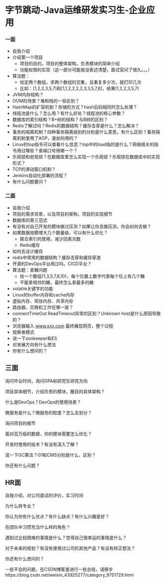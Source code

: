 # 字节跳动-Java运维研发实习生-企业应用

### 一面

- 自我介绍
- 介绍第一个项目
  - 项目的目的，项目的整体架构，负责模块的简单介绍
  - 功能权限的实现（这一部分可能我没表述清楚，面试官问了很久。。。）
- 算法题：
  - 给定两个数组，求两个数组的交集，且重复多少次，就打印几次
  - 比如：[1,2,2,3,5,7]和[1,1,2,2,2,2,3,3,5,7,8]，结果[1,2,2,3,5,7]
- JVM内存结构？
- OOM的场景？堆和栈的一些区别？
- HashMap的扩容机制？存储的方式？hash后码相同时怎么处理？
- 线程池是什么？怎么用？有什么好处？线程池的核心参数？
- 数据库的索引结构？B+树的结构？与B树的区别？
- Redis了解过吗？Redis的数据结构？缓存击穿是什么？怎么解决？
- 事务的隔离机制？四种事务隔离级别的分别是什么意思，有什么区别？事务隔离机制里用了AOP，是如何用的？
- Linux的top指令可以查看什么信息？top中的load指的是什么？网络相关的指令用过哪些？查端口号用哪一个？
- 乐观锁和悲观锁？在数据库里怎么实现一个乐观锁？乐观锁在数据库中的实现形式？
- TCP的滑动窗口机制？
- Jenkins自动化部署的流程？
- 有什么问题要问？

### 二面

- 自我介绍
- 项目的需求背景，以及项目的架构，项目的实现细节
- 数据库的第三范式
- 有没有对自己开发的模块做过压测？如果让你去做压测，你会如何去做？
- 如果数据规模增大几个数量级，可以有什么优化？
  - 联合索引的使用，减少回表次数
  - Redis缓存
- 如何去设计缓存
- redis中常用的数据结构？缓存击穿和缓存穿透
- 开源的DevOps平台用过吗，CICD平台？
- 算法题：拿糖问题
  - 给一个数组{1,3,5,7,8,10}，每个位置上数字代表每个位上有几个糖
  - 不能拿相邻的糖，最终怎么拿最多的糖
- volatile关键字的功能
- Linux的buffer内存和cache内存
- 虚拟内存、常驻内存、共享内存
- 路由器，交换机工作在哪一层？
- connectTimeOut ReadTimeout异常的区别？Unknown host是什么原因导致的？
- 浏览器输入 www.xxx.com 最终展现网页，整个过程
- 观察者模式
- 说一下zookeeper和ES
- 对发展方向有什么想法
- 你有什么想问的？

## 三面

询问毕业时间，询问GPA和研究生研究方向

项目具体细节，介绍负责的模块，醒目的具体架构？

什么是DevOps？DevOps的使用场景？

微服务是什么？微服务的粒度？怎么去划分？

询问项目的细节

面对百万级的数据，你的模块需要怎么优化？

开发时使用的技术？有没有深入了解？

说一下GC算法？G1和CMS分别是什么，区别？

你还有什么问题？

## HR面

自我介绍，对公司面试的评价，实习时间

为什么转专业？

你认为你有什么优点？有什么缺点？有什么兴趣爱好？

在团队中习惯充当什么样的角色？

遇到过比较困难的事情是什么？觉得自己很幸运的事情是什么？

对于未来的规划？有没有使用过公司的其他产品？有没有转正想法？

你还有什么想问的？

一些不会的问题，在CSDN博客里进行一些总结，请移步https://blog.csdn.net/weixin_43925277/category_9751729.html

